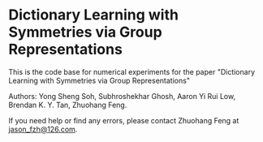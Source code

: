 # Dictionary Learning with Symmetries via Group Representations
This is the code base for numerical experiments for the paper "Dictionary Learning with Symmetries via Group Representations"
 
 
 Authors: Yong Sheng Soh, Subhroshekhar Ghosh, Aaron Yi Rui Low, Brendan K. Y. Tan, Zhuohang Feng.
 


If you need help or find any errors, please contact Zhuohang Feng at jason_fzh@126.com.

